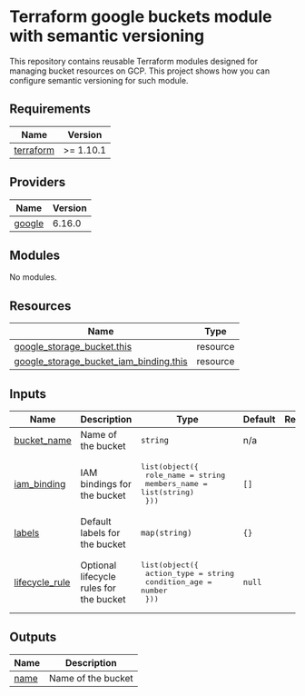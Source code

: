 # Terraform google buckets module with semantic versioning

This repository contains reusable Terraform modules designed for managing bucket resources on GCP. This project shows how you can configure semantic versioning for such module.

## Requirements

| Name | Version |
|------|---------|
| <a name="requirement_terraform"></a> [terraform](#requirement\_terraform) | >= 1.10.1 |

## Providers

| Name | Version |
|------|---------|
| <a name="provider_google"></a> [google](#provider\_google) | 6.16.0 |

## Modules

No modules.

## Resources

| Name | Type |
|------|------|
| [google_storage_bucket.this](https://registry.terraform.io/providers/hashicorp/google/latest/docs/resources/storage_bucket) | resource |
| [google_storage_bucket_iam_binding.this](https://registry.terraform.io/providers/hashicorp/google/latest/docs/resources/storage_bucket_iam_binding) | resource |

## Inputs

| Name | Description | Type | Default | Required |
|------|-------------|------|---------|:--------:|
| <a name="input_bucket_name"></a> [bucket\_name](#input\_bucket\_name) | Name of the bucket | `string` | n/a | yes |
| <a name="input_iam_binding"></a> [iam\_binding](#input\_iam\_binding) | IAM bindings for the bucket | <pre>list(object({<br>    role_name    = string<br>    members_name = list(string)<br>  }))</pre> | `[]` | no |
| <a name="input_labels"></a> [labels](#input\_labels) | Default labels for the bucket | `map(string)` | `{}` | no |
| <a name="input_lifecycle_rule"></a> [lifecycle\_rule](#input\_lifecycle\_rule) | Optional lifecycle rules for the bucket | <pre>list(object({<br>    action_type   = string<br>    condition_age = number<br>  }))</pre> | `null` | no |

## Outputs

| Name | Description |
|------|-------------|
| <a name="output_name"></a> [name](#output\_name) | Name of the bucket |
